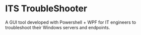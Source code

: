 # ITS TroubleShooter  
A GUI tool developed with Powershell + WPF for IT engineers to troubleshoot their Windows servers and endpoints.
